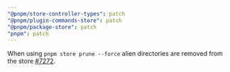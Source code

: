 ```yaml
---
"@pnpm/store-controller-types": patch
"@pnpm/plugin-commands-store": patch
"@pnpm/package-store": patch
"pnpm": patch
---
```


When using `pnpm store prune --force` alien directories are removed from the store [#7272](https://github.com/pnpm/pnpm/pull/7272).
